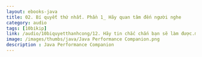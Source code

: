 ```yaml
---
layout: ebooks-java
title: 02. Bí quyết thứ nhất. Phần 1_ Hãy quan tâm đến người nghe 
category: audio
tags: [10bikip]
link: /audio/10biquyetthanhcong/12. Hãy tin chắc chắn bạn sẽ làm được.mp3 
image: /images/thumbs/java/Java Performance Companion.png
description : Java Performance Companion 
---
```












